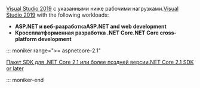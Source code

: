 <span data-ttu-id="df391-101">[Visual Studio 2019](https://visualstudio.microsoft.com/downloads/?utm_medium=microsoft&utm_source=docs.microsoft.com&utm_campaign=inline+link&utm_content=download+vs2019) с указанными ниже рабочими нагрузками.</span><span class="sxs-lookup"><span data-stu-id="df391-101">[Visual Studio 2019](https://visualstudio.microsoft.com/downloads/?utm_medium=microsoft&utm_source=docs.microsoft.com&utm_campaign=inline+link&utm_content=download+vs2019) with the following workloads:</span></span>

* <span data-ttu-id="df391-102">**ASP.NET и веб-разработка**</span><span class="sxs-lookup"><span data-stu-id="df391-102">**ASP.NET and web development**</span></span>
* <span data-ttu-id="df391-103">**Кроссплатформенная разработка .NET Core**</span><span class="sxs-lookup"><span data-stu-id="df391-103">**.NET Core cross-platform development**</span></span>

::: moniker range=">= aspnetcore-2.1"

[<span data-ttu-id="df391-104">Пакет SDK для .NET Core 2.1 или более поздней версии</span><span class="sxs-lookup"><span data-stu-id="df391-104">.NET Core 2.1 SDK or later</span></span>](https://www.microsoft.com/net/download/windows)

::: moniker-end
